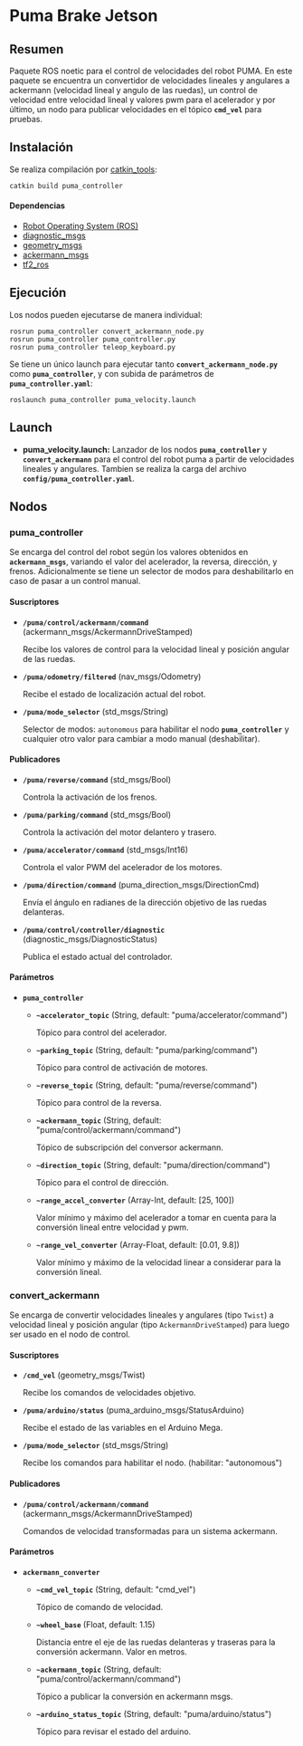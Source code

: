 # Puma Brake Jetson

## Resumen

Paquete ROS noetic para el control de velocidades del robot PUMA. En este paquete se encuentra un convertidor de velocidades lineales y angulares a ackermann (velocidad lineal y angulo de las ruedas), un control de velocidad entre velocidad lineal y valores pwm para el acelerador y por último, un nodo para publicar velocidades en el tópico **`cmd_vel`** para pruebas.

## Instalación

Se realiza compilación por [catkin_tools](https://catkin-tools.readthedocs.io/en/latest/):

    catkin build puma_controller

#### Dependencias

- [Robot Operating System (ROS)](http://wiki.ros.org)
- [diagnostic_msgs](http://wiki.ros.org/diagnostic_msgs)
- [geometry_msgs](http://wiki.ros.org/geometry_msgs)
- [ackermann_msgs](http://wiki.ros.org/ackermann_msgs)
- [tf2_ros](http://wiki.ros.org/tf2_ros)

## Ejecución

Los nodos pueden ejecutarse de manera individual:

    rosrun puma_controller convert_ackermann_node.py
    rosrun puma_controller puma_controller.py
    rosrun puma_controller teleop_keyboard.py

Se tiene un único launch para ejecutar tanto **`convert_ackermann_node.py`** como **`puma_controller`**, y con subida de parámetros de **`puma_controller.yaml`**:

    roslaunch puma_controller puma_velocity.launch

## Launch

- **puma_velocity.launch:** Lanzador de los nodos **`puma_controller`** y **`convert_ackermann`** para el control del robot puma a partir de velocidades lineales y angulares. Tambien se realiza la carga del archivo **`config/puma_controller.yaml`**.

## Nodos

### puma_controller

Se encarga del control del robot según los valores obtenidos en **`ackermann_msgs`**, variando el valor del acelerador, la reversa, dirección, y frenos. Adicionalmente se tiene un selector de modos para deshabilitarlo en caso de pasar a un control manual.

#### Suscriptores

- **`/puma/control/ackermann/command`** (ackermann_msgs/AckermannDriveStamped)

  Recibe los valores de control para la velocidad lineal y posición angular de las ruedas.

- **`/puma/odometry/filtered`** (nav_msgs/Odometry)

  Recibe el estado de localización actual del robot.

- **`/puma/mode_selector`** (std_msgs/String)

  Selector de modos: `autonomous` para habilitar el nodo **`puma_controller`** y cualquier otro valor para cambiar a modo manual (deshabilitar).

#### Publicadores

- **`/puma/reverse/command`** (std_msgs/Bool)

  Controla la activación de los frenos.

- **`/puma/parking/command`** (std_msgs/Bool)

  Controla la activación del motor delantero y trasero.

- **`/puma/accelerator/command`** (std_msgs/Int16)

  Controla el valor PWM del acelerador de los motores.

- **`/puma/direction/command`** (puma_direction_msgs/DirectionCmd)

  Envía el ángulo en radianes de la dirección objetivo de las ruedas delanteras.

- **`/puma/control/controller/diagnostic`** (diagnostic_msgs/DiagnosticStatus)

  Publica el estado actual del controlador.

#### Parámetros

- **`puma_controller`**

  - **`~accelerator_topic`** (String, default: "puma/accelerator/command")

    Tópico para control del acelerador.

  - **`~parking_topic`** (String, default: "puma/parking/command")

    Tópico para control de activación de motores.

  - **`~reverse_topic`** (String, default: "puma/reverse/command")

    Tópico para control de la reversa.

  - **`~ackermann_topic`** (String, default: "puma/control/ackermann/command")

    Tópico de subscripción del conversor ackermann.

  - **`~direction_topic`** (String, default: "puma/direction/command")

    Tópico para el control de dirección.

  - **`~range_accel_converter`** (Array-Int, default: [25, 100])

    Valor mínimo y máximo del acelerador a tomar en cuenta para la conversión lineal entre velocidad y pwm.

  - **`~range_vel_converter`** (Array-Float, default: [0.01, 9.8])

    Valor mínimo y máximo de la velocidad linear a considerar para la conversión lineal.

### convert_ackermann

Se encarga de convertir velocidades lineales y angulares (tipo `Twist`) a velocidad lineal y posición angular (tipo `AckermannDriveStamped`) para luego ser usado en el nodo de control.

#### Suscriptores

- **`/cmd_vel`** (geometry_msgs/Twist)

  Recibe los comandos de velocidades objetivo.

- **`/puma/arduino/status`** (puma_arduino_msgs/StatusArduino)

  Recibe el estado de las variables en el Arduino Mega.

- **`/puma/mode_selector`** (std_msgs/String)

  Recibe los comandos para habilitar el nodo. (habilitar: "autonomous")

#### Publicadores

- **`/puma/control/ackermann/command`** (ackermann_msgs/AckermannDriveStamped)

  Comandos de velocidad transformadas para un sistema ackermann.

#### Parámetros

- **`ackermann_converter`**

  - **`~cmd_vel_topic`** (String, default: "cmd_vel")

    Tópico de comando de velocidad.

  - **`~wheel_base`** (Float, default: 1.15)

    Distancia entre el eje de las ruedas delanteras y traseras para la conversión ackermann. Valor en metros.

  - **`~ackermann_topic`** (String, default: "puma/control/ackermann/command")

    Tópico a publicar la conversión en ackermann msgs.

  - **`~arduino_status_topic`** (String, default: "puma/arduino/status")

    Tópico para revisar el estado del arduino.
